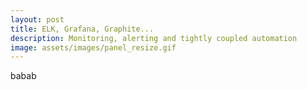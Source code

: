 ```yaml
---
layout: post
title: ELK, Grafana, Graphite...
description: Monitoring, alerting and tightly coupled automation 
image: assets/images/panel_resize.gif
---
```


babab
